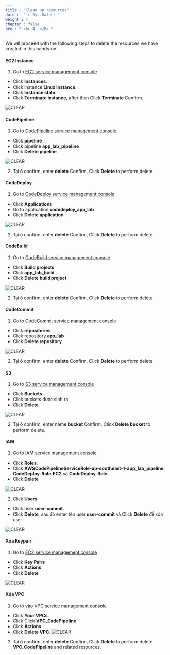 ```yaml
---
title : "Clean up resources"
date :  "`r Sys.Date()`" 
weight : 4 
chapter : false
pre : " <b> 4. </b> "
---
```


We will proceed with the following steps to delete the resources we have created in this hands-on:

#### EC2 Instance

1. Go to [EC2 service management console](https://console.aws.amazon.com/ec2/v2/home)
- Click **Instances**.
- Click instance **Linux Instance**.
- Click **Instance state**.
- Click **Terminate instance**, after then Click **Terminate** Confirm.

![CLEAR](/images/4.clean/001-clean.png)

#### CodePipeline
1. Go to [CodePipeline service management console](https://ap-southeast-1.console.aws.amazon.com/codesuite/codepipeline/pipelines)
- Click **pipeline**
- Click pipeline **app_lab_pipeline**
- Click **Delete pipeline**.

![CLEAR](/images/4.clean/002-clean.png)

2. Tại ô confirm, enter **delete** Confirm, Click **Delete** to perform delete.

#### CodeDeploy
1. Go to [CodeDeploy service management console](https://ap-southeast-1.console.aws.amazon.com/codesuite/codedeploy/applications)
- Click **Applications**
- Go to application **codedeploy_app_lab**
- Click **Delete application**.

![CLEAR](/images/4.clean/003-clean.png)

2. Tại ô confirm, enter **delete** Confirm, Click **Delete** to perform delete.
#### CodeBuild
1. Go to [CodeBuild service management console](https://ap-southeast-1.console.aws.amazon.com/codesuite/codebuild/start)
- Click **Build projects**
- Click **app_lab_build**
- Click **Delete build project**.

![CLEAR](/images/4.clean/004-clean.png)

2. Tại ô confirm, enter **delete** Confirm, Click **Delete** to perform delete.

#### CodeCommit
1. Go to [CodeCommit service management console](https://ap-southeast-1.console.aws.amazon.com/codesuite/codecommit/repositories)
- Click **repositories**
- Click repository **app_lab**
- Click **Delete repository**.

![CLEAR](/images/4.clean/005-clean.png)

2. Tại ô confirm, enter **delete** Confirm, Click **Delete** to perform delete.

#### S3
1. Go to [S3 service management console](https://s3.console.aws.amazon.com/s3/buckets)
- Click **Buckets**
- Click buckets được sinh ra
- Click **Delete**.

![CLEAR](/images/4.clean/006-clean.png)

2. Tại ô confirm, enter name **bucket** Confirm, Click **Delete bucket** to perform delete.

#### IAM

1. Go to [IAM service management console](https://console.aws.amazon.com/iamv2/home#/home)
- Click **Roles**.
- Click **AWSCodePipelineServiceRole-ap-southeast-1-app_lab_pipeline, CodeDeploy-Role-EC2** và **CodeDeploy-Role**.
- Click **Delete**

![CLEAR](/images/4.clean/007-clean.png)

2. Click **Users**.
- Click user **user-commit**.
- Click **Delete**, sau đó enter tên user **user-commit** và Click **Delete** để xóa user.

![CLEAR](/images/4.clean/008-clean.png)

#### Xóa Keypair
1. Go to [EC2 service management console](https://console.aws.amazon.com/ec2/v2/home)
- Click **Key Pairs**
- Click **Actions**
- Click **Delete**

![CLEAR](/images/4.clean/009-clean.png)

#### Xóa VPC
1. Go to vào [VPC service management console](https://console.aws.amazon.com/vpc/home)
- Click **Your VPCs**.
- Click Click **VPC_CodePipeline**.
- Click **Actions**.
- Click **Delete VPC**.
![CLEAR](/images/4.clean/010-clean.png)
2. Tại ô confirm, enter **delete** Confirm, Click **Delete** to perform delete **VPC_CodePipeline** and related resources.

